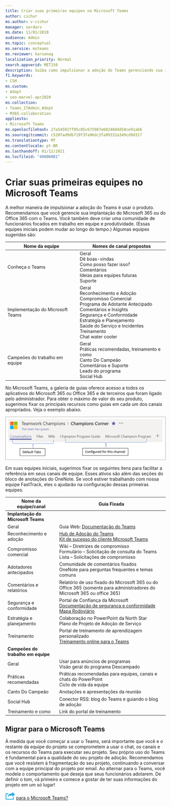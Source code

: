 ```yaml
---
title: Criar suas primeiras equipes no Microsoft Teams
author: cichur
ms.author: v-cichur
manager: serdars
ms.date: 11/01/2018
audience: Admin
ms.topic: conceptual
ms.service: msteams
ms.reviewer: karuanag
localization_priority: Normal
search.appverid: MET150
description: Saiba como impulsionar a adoção do Teams gerenciando sua implantação do Microsoft 365 ou do Office 365 com o Teams, incluindo como fixar os principais recursos como guias nos canais apropriados.
f1.keywords:
- CSH
ms.custom:
- Adopt
- seo-marvel-apr2020
ms.collection:
- Teams_ITAdmin_Adopt
- M365-collaboration
appliesto:
- Microsoft Teams
ms.openlocfilehash: 27a54501ff05c85c675987e68240ddd58ce91ab6
ms.sourcegitcommit: c528fad9db719f3fa96dc3fa99332a349cd9d317
ms.translationtype: MT
ms.contentlocale: pt-BR
ms.lasthandoff: 01/12/2021
ms.locfileid: "49806081"
---
```

# <a name="create-your-first-teams-in-microsoft-teams"></a>Criar suas primeiras equipes no Microsoft Teams

A melhor maneira de impulsionar a adoção do Teams é usar o produto. Recomendamos que você gerencie sua implantação do Microsoft 365 ou do Office 365 com o Teams. Você também deve criar uma comunidade de funcionários focados em trabalho em equipe e produtividade. (Essas equipes iniciais podem mudar ao longo do tempo.) Algumas equipes sugeridas são:

| Nome da equipe | Nomes de canal propostos |
| --------- | ---------------------- |
| Conheça o Teams | Geral</br> Dê boas-vindas</br> Como posso fazer isso?</br>Comentários </br> Ideias para equipes futuras </br> Suporte |
| Implementação do Microsoft Teams | Geral <br/> Reconhecimento e Adoção <br/> Compromisso Comercial <br/> Programa de Adotante Antecipado <br/> Comentários e Insights <br/> Segurança e Conformidade <br/> Estratégia e Planejamento <br/> Saúde do Serviço e Incidentes <br/> Treinamento <br/> Chat water cooler |
| Campeões do trabalho em equipe | Geral <br/> Práticas recomendadas, treinamento e como <br/> Canto Do Campeão <br/> Comentários e Suporte <br/> Leads do programa <br/> Social Hub |

No Microsoft Teams, a galeria de guias oferece acesso a todos os aplicativos do Microsoft 365 ou Office 365 e de terceiros que foram ligado pelo administrador. [](https://docs.microsoft.com/microsoftteams/platform/concepts/tabs/tabs-overview) Para obter o máximo de valor do seu produto, sugerimos fixar os principais recursos como guias em cada um dos canais apropriados. Veja o exemplo abaixo.

![Captura de tela mostrando as guias padrão e personalizadas](media/teams-adoption-tab-example.png)

Em suas equipes iniciais, sugerimos fixar os seguintes itens para facilitar a referência em seus canais de equipe. Esses ativos são além das seções do bloco de anotações do OneNote. Se você estiver trabalhando com nossa equipe FastTrack, eles o ajudarão na configuração dessas primeiras equipes. 

|Nome da equipe/canal | Guia Fixada |
|----------------- | ---------- |
| **Implantação do Microsoft Teams** ||
| Geral | Guia Web: [Documentação do Teams](https://aka.ms/SuccessWithTeams) |
| Reconhecimento e adoção | [Hub de Adoção do Teams](https://aka.ms/DriveTeamsAdoption)<br/>[Kit de sucesso do cliente Microsoft Teams](https://aka.ms/TeamsCustomerSuccess)|
| Compromisso comercial | Wiki – Diretrizes de compromisso<br/>Formulário – Solicitação de consulta do Teams<br/>Lista – Solicitações de compromisso |
|Adotadores antecipados | Comunidade de comentários fixados <br/> OneNote para perguntas frequentes e temas comuns |
| Comentários e relatórios | Relatório de uso fixado do Microsoft 365 ou do Office 365 (somente para administradores do Microsoft 365 ou office 365) |
| Segurança e conformidade | Portal de Confiança da Microsoft <br/> [Documentação de segurança e conformidade](https://docs.microsoft.com/office365/securitycompliance/index)<br/> [Mapa Rodoviário](https://docs.microsoft.com/office365/securitycompliance/security-roadmap) |
| Estratégia e planejamento | Colaboração no PowerPoint da North Star <br/> Plano de Projeto de Adoção de Serviço |
| Treinamento | Portal de treinamento de aprendizagem personalizado <br/> [Treinamento online para o Teams](https://aka.ms/TeamsTraining) |
| **Campeões do trabalho em equipe**|  |
| Geral | Usar para anúncios de programas <br/> Visão geral do programa Descampado |
| Práticas recomendadas | Práticas recomendadas para equipes, canais e chats do PowerPoint <br/> Ciclo de vida da equipe |
| Canto Do Campeão | Anotações e apresentações da reunião |
| Social Hub | Conector RSS: blog do Teams e guiando o blog de adoção |
| Treinamento e como | Link do portal de treinamento |

## <a name="making-the-switch-to-microsoft-teams"></a>Migrar para o Microsoft Teams

À medida que você começar a usar o Teams, será importante que você e o restante da equipe do projeto se comprometem a usar o chat, os canais e os recursos do Teams para executar seu projeto. Seu próprio uso do Teams é fundamental para a qualidade do seu projeto de adoção. Recomendamos que você resistem à fragmentação do seu projeto, continuando a conversar com a equipe principal do projeto por email. Ao alternar para o Teams, você modela o comportamento que deseja que seus funcionários adotarem. De definir o tom, vá primeiro e comece a gostar de ter suas informações do projeto em um só lugar!  

![Um ícone representando a próxima etapa: Qual é a sua organização ](media/teams-adoption-next-icon.png) [para o Microsoft Teams?](teams-adoption-assess-readiness.md)
